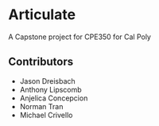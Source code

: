 Articulate
===========

A Capstone project for CPE350 for Cal Poly

Contributors
-----------
- Jason Dreisbach
- Anthony Lipscomb
- Anjelica Concepcion
- Norman Tran
- Michael Crivello

